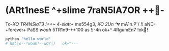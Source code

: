 # (ARt1nesE ^+slime 7raN5lA7OR   ++💯-

To-*XO TR4NSlaT3  !++~  4-slatt+*   me554g3, *XO   2Un   ^*💔   mA1n.P`/   *!!* aND-+forever+   PaSS   *woah*   5TR1n9-+*100 as  *!!*-4n  ok+^   4RgumEn7   !ok🦋!

```python
python 'hello world'
# hEL|o--*woah*--wOr|)   ok+^---
```

